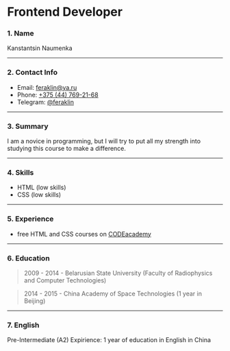 # Frontend Developer

### 1. Name

Kanstantsin Naumenka

---

### 2. Contact Info

- Email: [feraklin@ya.ru](mailto:feraklin@ya.ru)
- Phone: [+375 (44) 769-21-68](tel:+375447692168)
- Telegram: [@feraklin](https://t.me/feraklin)

---

### 3. Summary


I am a novice in programming, but I will try to put all my strength into studying this course to make a difference.

---

### 4. Skills

- HTML (low skills)
- CSS (low skills)


---

### 5. Experience

- free HTML and CSS courses on [CODEacademy](https://www.codecademy.com/profiles/Feraklin)

---

### 6. Education

> 2009 - 2014 - Belarusian State University (Faculty of Radiophysics and Computer Technologies) 

> 2014 - 2015 - China Academy of Space Technologies (1 year in Beijing)

---

### 7. English

Pre-Intermediate (A2)
Expirience: 1 year of education in English in China